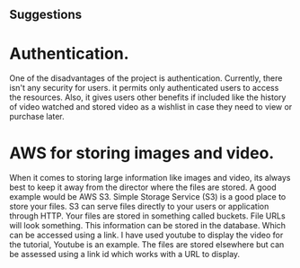 ## Suggestions

# Authentication.
One of the disadvantages of the project is authentication. Currently, there isn't any security for users. it permits only authenticated users to access the resources. Also, it gives users other benefits if included like the history of video watched and stored video as a wishlist in case they need to view or purchase later.

# AWS for storing images and video.
When it comes to storing large information like images and video, its always best to keep it away from the director where the files are stored. A good example would be AWS S3. Simple Storage Service (S3) is a good place to store your files. S3 can serve files directly to your users or application through HTTP. Your files are stored in something called buckets. File URLs will look something. This information can be stored in the database. Which can be accessed using a link. I have used youtube to display the video for the tutorial, Youtube is an example. The files are stored elsewhere but can be assessed using a link id which works with a URL to display.  
